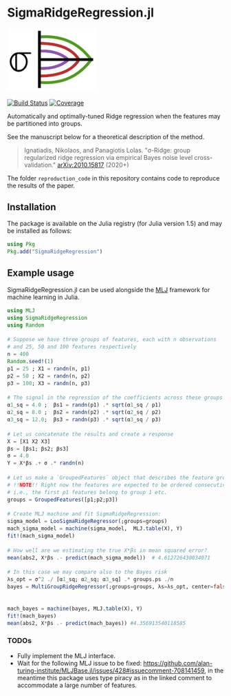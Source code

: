 # SigmaRidgeRegression.jl

<img src="sigmaridge_logo.png" width="205">

[![Build Status](https://github.com/nignatiadis/SigmaRidgeRegression.jl/workflows/CI/badge.svg)](https://github.com/nignatiadis/SigmaRidgeRegression.jl/actions)
[![Coverage](https://codecov.io/gh/nignatiadis/SigmaRidgeRegression.jl/branch/master/graph/badge.svg)](https://codecov.io/gh/nignatiadis/SigmaRidgeRegression.jl)


Automatically and optimally-tuned Ridge regression when the features may be partitioned into groups.

See the manuscript below for a theoretical description of the method.
>  Ignatiadis, Nikolaos, and Panagiotis Lolas. "σ-Ridge: group regularized ridge regression via empirical Bayes noise level cross-validation." [arXiv:2010.15817](https://arxiv.org/abs/2010.15817) (2020+)

The folder `reproduction_code` in this repository contains code to reproduce the results of the paper.

## Installation
The package is available on the Julia registry (for Julia version 1.5) and may be installed as follows:

```julia
using Pkg
Pkg.add("SigmaRidgeRegression")
```

## Example usage

SigmaRidgeRegression.jl can be used alongside the [MLJ](https://github.com/alan-turing-institute/MLJ.jl) framework for machine learning in Julia.

```julia
using MLJ
using SigmaRidgeRegression
using Random

# Suppose we have three groups of features, each with n observations
# and 25, 50 and 100 features respectively
n = 400
Random.seed!(1)
p1 = 25 ; X1 = randn(n, p1)
p2 = 50 ; X2 = randn(n, p2)
p3 = 100; X3 = randn(n, p3)

# The signal in the regression of the coefficients across these groups varies
α1_sq = 4.0 ;  βs1 = randn(p1) .* sqrt(α1_sq / p1)
α2_sq = 8.0 ;  βs2 = randn(p2) .* sqrt(α2_sq / p2)
α3_sq = 12.0;  βs3 = randn(p3) .* sqrt(α3_sq / p3)

# Let us concatenate the results and create a response
X = [X1 X2 X3]
βs = [βs1; βs2; βs3]
σ = 4.0
Y = X*βs .+ σ .* randn(n)

# Let us make a `GroupedFeatures` object that describes the feature grouping
# !!NOTE!! Right now the features are expected to be ordered consecutively in groups
# i.e., the first p1 features belong to group 1 etc.
groups = GroupedFeatures([p1;p2;p3])

# Create MLJ machine and fit SigmaRidgeRegression:
sigma_model = LooSigmaRidgeRegressor(;groups=groups)
mach_sigma_model = machine(sigma_model,  MLJ.table(X), Y)
fit!(mach_sigma_model)

# How well are we estimating the true X*βs in mean squared error?
mean(abs2, X*βs .- predict(mach_sigma_model))  # 4.612726430034071

# In this case we may compare also to the Bayes risk
λs_opt = σ^2 ./ [α1_sq; α2_sq; α3_sq] .* groups.ps ./n
bayes = MultiGroupRidgeRegressor(;groups=groups, λs=λs_opt, center=false, scale=false)


mach_bayes = machine(bayes, MLJ.table(X), Y)
fit!(mach_bayes)
mean(abs2, X*βs .- predict(mach_bayes)) #4.356913540118585
```

### TODOs

* Fully implement the MLJ interface.
* Wait for the following MLJ issue to be fixed: https://github.com/alan-turing-institute/MLJBase.jl/issues/428#issuecomment-708141459, in the meantime this package uses type piracy as in the linked comment to accommodate a large number of features.